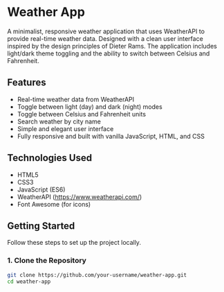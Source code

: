 # Weather App

A minimalist, responsive weather application that uses WeatherAPI to provide real-time weather data. Designed with a clean user interface inspired by the design principles of Dieter Rams. The application includes light/dark theme toggling and the ability to switch between Celsius and Fahrenheit.

## Features

- Real-time weather data from WeatherAPI
- Toggle between light (day) and dark (night) modes
- Toggle between Celsius and Fahrenheit units
- Search weather by city name
- Simple and elegant user interface
- Fully responsive and built with vanilla JavaScript, HTML, and CSS


## Technologies Used

- HTML5
- CSS3
- JavaScript (ES6)
- WeatherAPI (https://www.weatherapi.com/)
- Font Awesome (for icons)

## Getting Started

Follow these steps to set up the project locally.

### 1. Clone the Repository

```bash
git clone https://github.com/your-username/weather-app.git
cd weather-app

